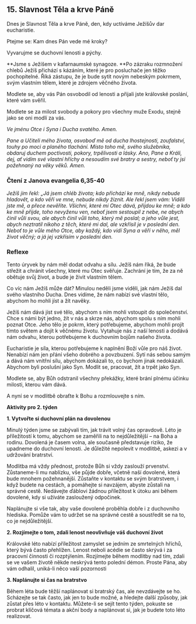 ## 15. **Slavnost Těla a krve Páně**

Dnes je Slavnost Těla a krve Páně, den, kdy uctíváme Ježíšův dar eucharistie.

Ptejme se: Kam dnes Pán vede mé kroky?

Vyvarujme se duchovní lenosti a pýchy.

**Jsme s Ježíšem v kafarnaumské synagoze. **Po zázraku rozmnožení chlebů Ježíš přichází s kázáním, které je pro posluchače jen těžko pochopitelné. Říká zástupu, že je bude sytit novým nebeským pokrmem, svým vlastním tělem, které je zdrojem věčného života.

Modlete se, aby vás Pán osvobodil od lenosti a přijali jste královské poslání, které vám svěřil.

Modlete se za milost svobody a pokory pro všechny muže Exodu, stejně jako se oni modlí za vás.

_Ve jménu Otce i Syna i Ducha svatého. Amen._

_Pane a Učiteli mého života, osvoboď mě od ducha lhostejnosti, zoufalství, touhy po moci a planého tlachání. Místo toho mě, svého služebníka, obdaruj duchem poctivosti, pokory, trpělivosti a lásky. Ano, Pane a Králi, dej, ať vidím své vlastní hříchy a nesoudím své bratry a sestry, neboť ty jsi požehnaný na věky věků. Amen._

### Čtení z Janova evangelia 6,35-40

_Ježíš jim řekl: „Já jsem chléb života; kdo přichází ke mně, nikdy nebude hladovět, a kdo věří ve mne, nebude nikdy žíznit. Ale řekl jsem vám: Viděli jste mě, a přece nevěříte. Všichni, které mi Otec dává, přijdou ke mně; a kdo ke mně přijde, toho nevyženu ven, neboť jsem sestoupil z nebe, ne abych činil vůli svou, ale abych činil vůli toho, který mě poslal; a jeho vůle jest, abych neztratil nikoho z těch, které mi dal, ale vzkřísil je v poslední den. Neboť to je vůle mého Otce, aby každý, kdo vidí Syna a věří v něho, měl život věčný; a já jej vzkřísím v poslední den._

### Reflexe

Tento úryvek by nám měl dodat odvahu a sílu. Ježíš nám říká, že bude střežit a chránit všechny, které mu Otec svěřuje. Zachrání je tím, že za ně obětuje svůj život, a bude je živit vlastním tělem.

Co víc nám Ježíš může dát? Minulou neděli jsme viděli, jak nám Ježíš dal svého vlastního Ducha. Dnes vidíme, že nám nabízí své vlastní tělo, abychom ho mohli jíst a žít navěky.

Ježíš nám dává jíst své tělo, abychom s ním mohli vstoupit do společenství. Chce s námi být jedno, žít v nás a skrze nás, abychom spolu s ním mohli poznat Otce. Jeho tělo je pokrm, který potřebujeme, abychom mohli projít tímto světem a dojít k věčnému životu. Vytahuje nás z naší lenosti a dodává nám odvahu, kterou potřebujeme k duchovním bojům našeho života.

Eucharistie je síla, kterou potřebujeme k naplnění Boží vůle pro náš život. Nenabízí nám jen přání všeho dobrého a povzbuzení. Sytí nás sebou samým a dává nám vnitřní sílu, abychom dokázali to, co bychom jinak nedokázali. Abychom byli poslušní jako Syn. Modlit se, pracovat, žít a trpět jako Syn.

Modlete se, aby Bůh odstranil všechny překážky, které brání plnému účinku milosti, kterou vám dává.

A nyní se v modlitbě obraťte k Bohu a rozmlouvejte s ním.

**Aktivity pro 2. týden**

**1. Vytvořte si duchovní plán na dovolenou**

Minulý týden jsme se zabývali tím, jak trávit volný čas opravdově. Léto je příležitostí k tomu, abychom se zaměřili na to nejdůležitější – na Boha a rodinu. Dovolená je časem volna, ale současně představuje riziko, že upadneme do duchovní lenosti. Je důležité nepolevit v modlitbě, askezi a v udržování bratrství.

Modlitba má vždy přednost, protože Bůh si vždy zaslouží prvenství. Zůstaneme-li mu nablízku, vše půjde dobře, včetně naší dovolené, která bude mnohem požehnanější. Zůstaňte v kontaktu se svým bratrstvem, i když budete na cestách, a pomáhejte si navzájem, abyste zůstali na správné cestě. Nedávejte ďáblovi žádnou příležitost k útoku ani během dovolené, kdy si užíváte zasloužený odpočinek.

Naplánujte si vše tak, aby vaše dovolené proběhla dobře i z duchovního hlediska. Pomůže vám to udržet se na správné cestě a soustředit se na to, co je nejdůležitější.

**2. Rozjímejte o tom, zdali lenost neovlivňuje váš duchovní život**

Královské léto nabízí příležitost zamyslet se jedním ze smrtelných hříchů, který bývá často přehlížen. Lenost neboli acédie se často skrývá i za pracovní činnosti či rozptýlením. Rozjímejte během modlitby nad tím, zdali se ve vašem životě někde neskrývá tento polední démon. Proste Pána, aby vám odhalil, uniká-li něco vaší pozornosti

**3. Naplánujte si čas na bratrstvo**

Během léta bude těžší naplánovat si bratrský čas, ale nevzdávejte se ho. Scházejte se tak často, jak jen to bude možné, a hledejte další způsoby, jak zůstat přes léto v kontaktu. Můžete-li se sejít tento týden, pokuste se probrat klíčová témata a akční body a naplánovat si, jak je budete toto léto realizovat.
